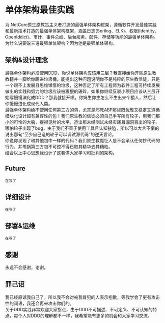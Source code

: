 # 单体架构最佳实践
为.NetCore原生原教旨主义者打造的最强单体架构框架，遵循软件开发最佳实践和最新技术打造的最强单体架构框架，涵盖日志(Serilog、ELK)、权限(Identity、OpenIddict)、审计、事件总线、后台服务、邮件、存储等功能的最强单体架构。为什么说要说三遍最强单体架构？因为他是最强单体架构。
## 架构&设计理念
最强单体架构必须使用DDD，你说单体架构应该用三层？我直接给你开除原生教教籍并一脚给你踢进垃圾桶，能提出这种问题说明你不是纯粹的原生教信徒，只是一个跟不上发展且思维懒惰的垃圾，这种否定了所有工程师为软件工程可持续发展做出的实践和努力的垃圾应该被狠狠的碾碎。如果你继续反驳小项目应该从三层开始写慢慢演化成DDD？那我就接开喷，你妈生你生怎么不生出来个猿人，然后让你慢慢进化成现代人类。  
最强单体架构绝不使用任何第三方的包，尤其是邪教ABP那些既优雅又稳定又遵循模块化设计超有兼容性的包！我们原生教的信徒必须自己手写所有轮子，用我们那小的可怜的大脑，捉襟见肘的水平，造出那未经测试未经实践且漏洞百出的轮子。哪怕轮子出现了bug，由于我们不善于使用工具且认知狭隘，所以可以大言不惭的说出那句“至少自己造的轮子可以调试源代码”的逆天言论。  
你说你发现了和其他包中一样的代码？我们原生教魔怔人是不会承认任何抄代码的行为，并甩锅第三方包不可控不得已取其精华去其糟粕。  
结合以上中心思想我设计了这套供大家学习和批判的架构。
## Future
    在写了
## 详细设计
    在写了
## 部署&运维
    在写了
## 感谢
永远不会感谢，谢谢。
## 罪己诏
我已经原谅我自己了，所以我不会对被我冒犯的人表示抱歉，等我学会了更有攻击性的词语，我还会再来攻击你们的。  
关于DDD实践非常欢迎大家指点，由于DDD不可描述、不可定义、不可认知的特点，每个人对DDD的理解都不一样，我希望能有更多的机会和大家学习交流。